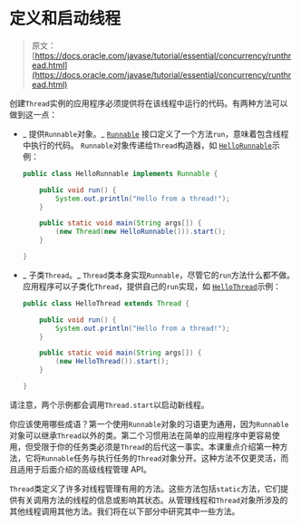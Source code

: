 # 定义和启动线程

> 原文： [https://docs.oracle.com/javase/tutorial/essential/concurrency/runthread.html](https://docs.oracle.com/javase/tutorial/essential/concurrency/runthread.html)

创建`Thread`实例的应用程序必须提供将在该线程中运行的代码。有两种方法可以做到这一点：

*   _ 提供`Runnable`对象。_ [`Runnable`](https://docs.oracle.com/javase/8/docs/api/java/lang/Runnable.html) 接口定义了一个方法`run`，意味着包含线程中执行的代码。 `Runnable`对象传递给`Thread`构造器，如 [``HelloRunnable``](examples/HelloRunnable.java)示例：

    ```java
    public class HelloRunnable implements Runnable {

        public void run() {
            System.out.println("Hello from a thread!");
        }

        public static void main(String args[]) {
            (new Thread(new HelloRunnable())).start();
        }

    }

    ```

*   _ 子类`Thread`。_ `Thread`类本身实现`Runnable`，尽管它的`run`方法什么都不做。应用程序可以子类化`Thread`，提供自己的`run`实现，如 [``HelloThread``](examples/HelloThread.java)示例：

    ```java
    public class HelloThread extends Thread {

        public void run() {
            System.out.println("Hello from a thread!");
        }

        public static void main(String args[]) {
            (new HelloThread()).start();
        }

    }

    ```

请注意，两个示例都会调用`Thread.start`以启动新线程。

你应该使用哪些成语？第一个使用`Runnable`对象的习语更为通用，因为`Runnable`对象可以继承`Thread`以外的类。第二个习惯用法在简单的应用程序中更容易使用，但受限于你的任务类必须是`Thread`的后代这一事实。本课重点介绍第一种方法，它将`Runnable`任务与执行任务的`Thread`对象分开。这种方法不仅更灵活，而且适用于后面介绍的高级线程管理 API。

`Thread`类定义了许多对线程管理有用的方法。这些方法包括`static`方法，它们提供有关调用方法的线程的信息或影响其状态。从管理线程和`Thread`对象所涉及的其他线程调用其他方法。我们将在以下部分中研究其中一些方法。